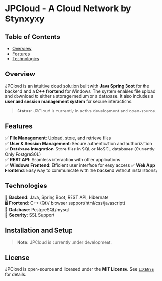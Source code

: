 # JPCloud - A Cloud Network by Stynxyxy

## Table of Contents

- [Overview](#overview)
- [Features](#features)
- [Technologies](#technologies)


## Overview

JPCloud is an intuitive cloud solution built with **Java Spring Boot** for the backend and a **C++ frontend** for Windows. The system enables file upload and download to either a storage medium or a database. It also includes a **user and session management system** for secure interactions.

> **Status:** JPCloud is currently in active development and open-source.

## Features

✅ **File Management**: Upload, store, and retrieve files\
✅ **User & Session Management**: Secure authentication and authorization\
✅ **Database Integration**: Store files in SQL or NoSQL databases (Currently Only PostgreSQL)\
✅ **REST API**: Seamless interaction with other applications\
✅ **Windows Frontend**: Efficient user interface for easy access
✅ **Web App Frontend**: Easy way to communicate with the backend without installations\ 

## Technologies

🚀 **Backend**: Java, Spring Boot, REST API, Hibernate\
🖥 **Frontend**: C++ (Qt)/ browser support(html/css/javascript)\
💾 **Database**: PostgreSQL/mysql \
🔐 **Security**: SSL Support

## Installation and Setup

> **Note:** JPCloud is currently under development.


## License

JPCloud is open-source and licensed under the **MIT License**. See [`LICENSE`](LICENSE) for details.

